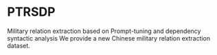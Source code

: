 # PTRSDP
Military relation extraction based on Prompt-tuning and dependency syntactic analysis
We provide a new Chinese military relation extraction dataset.
